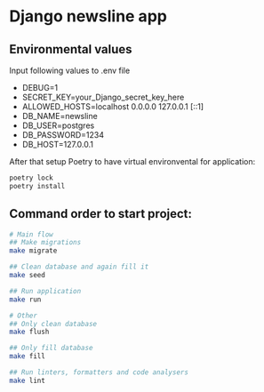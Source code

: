# Django newsline app


## Environmental values

Input following values to .env file
- DEBUG=1
- SECRET_KEY=your_Django_secret_key_here
- ALLOWED_HOSTS=localhost 0.0.0.0 127.0.0.1 [::1]
- DB_NAME=newsline
- DB_USER=postgres
- DB_PASSWORD=1234
- DB_HOST=127.0.0.1

After that setup Poetry to have virtual environvental for application:

```zsh
poetry lock
poetry install
```


## Command order to start project:

```zsh
# Main flow
## Make migrations
make migrate

## Clean database and again fill it
make seed

## Run application
make run

# Other
## Only clean database
make flush

## Only fill database
make fill

## Run linters, formatters and code analysers
make lint
```
